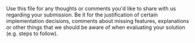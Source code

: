 Use this file for any thoughts or comments you'd like to share with us regarding your submission. Be it for the justification of certain implementation decisions, comments about missing features, explanations or other things that we should be aware of when evaluating your solution (e.g. steps to follow).